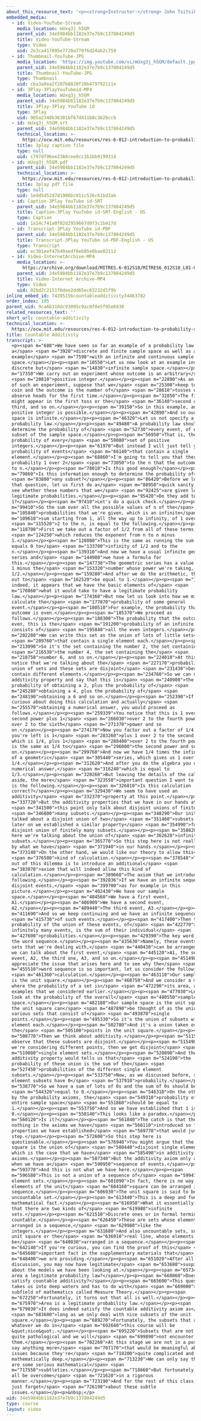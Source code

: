 ```yaml
---
about_this_resource_text: '<p><strong>Instructor:</strong> John Tsitsiklis</p>'
embedded_media:
  - id: Video-YouTube-Stream
    media_location: mUxg3j_h5GM
    parent_uid: 34e5984bb1182e37e7b9c137804249d5
    title: Video-YouTube-Stream
    type: Video
    uid: 2e3ca417095e7720a770f6d24ab2c759
  - id: Thumbnail-YouTube-JPG
    media_location: 'https://img.youtube.com/vi/mUxg3j_h5GM/default.jpg'
    parent_uid: 34e5984bb1182e37e7b9c137804249d5
    title: Thumbnail-YouTube-JPG
    type: Thumbnail
    uid: cba3a0ea2f207b8820f20b479792111e
  - id: 3Play-3PlayYouTubeid-MP4
    media_location: mUxg3j_h5GM
    parent_uid: 34e5984bb1182e37e7b9c137804249d5
    title: 3Play-3Play YouTube id
    type: 3Play
    uid: 905a2348b36301bf67d411b8c3b2bccb
  - id: mUxg3j_h5GM.srt
    parent_uid: 34e5984bb1182e37e7b9c137804249d5
    technical_location: >-
      https://ocw.mit.edu/resources/res-6-012-introduction-to-probability-spring-2018/part-i-the-fundamentals/countable-additivity/mUxg3j_h5GM.srt
    title: 3play caption file
    type: null
    uid: c797df96ee2388cee0cc1b1bb9199314
  - id: mUxg3j_h5GM.pdf
    parent_uid: 34e5984bb1182e37e7b9c137804249d5
    technical_location: >-
      https://ocw.mit.edu/resources/res-6-012-introduction-to-probability-spring-2018/part-i-the-fundamentals/countable-additivity/mUxg3j_h5GM.pdf
    title: 3play pdf file
    type: null
    uid: 1edd5d52d7d1906bc011c526c61bd3ab
  - id: Caption-3Play YouTube id-SRT
    parent_uid: 34e5984bb1182e37e7b9c137804249d5
    title: Caption-3Play YouTube id-SRT-English - US
    type: Caption
    uid: 1a14c741a0f82d2959667d073c1b417d
  - id: Transcript-3Play YouTube id-PDF
    parent_uid: 34e5984bb1182e37e7b9c137804249d5
    title: Transcript-3Play YouTube id-PDF-English - US
    type: Transcript
    uid: ec301eef47b49aedf6e685e0bae82112
  - id: Video-InternetArchive-MP4
    media_location: >-
      https://archive.org/download/MITRES.6-012S18/MITRES6_012S18_L01-09_300k.mp4
    parent_uid: 34e5984bb1182e37e7b9c137804249d5
    title: Video-Internet Archive-MP4
    type: Video
    uid: 02bd2c2151f6dee2dd65ec63232d1f9b
inline_embed_id: 74395156countableadditivity34463782
order_index: 105
parent_uid: 9ca6b310dc93095c9ac0f0e5f95e6930
related_resources_text: ''
short_url: countable-additivity
technical_location: >-
  https://ocw.mit.edu/resources/res-6-012-introduction-to-probability-spring-2018/part-i-the-fundamentals/countable-additivity
title: Countable Additivity
transcript: >-
  <p><span m="680">We have seen so far an example of a probability law on
  a</span> <span m="3920">discrete and finite sample space as well as an
  example</span> <span m="7590">with an infinite and continuous sample
  space.</span></p><p><span m="10550">Let us now look at an example involving a
  discrete but</span> <span m="14830">infinite sample space.</span></p><p><span
  m="17350">We carry out an experiment whose outcome is an arbitrary</span>
  <span m="20810">positive integer.</span></p><p><span m="22890">As an example
  of such an experiment, suppose that we</span> <span m="25300">keep tossing a
  coin and the outcome is the number of</span> <span m="28610">tosses until we
  observe heads for the first time.</span></p><p><span m="32850">The first heads
  might appear in the first toss or the</span> <span m="36140">second or the
  third, and so on.</span></p><p><span m="39150">So in this example, any
  positive integer is possible.</span></p><p><span m="42890">And so our sample
  space is infinite.</span></p><p><span m="46320">Let us not specify a
  probability law.</span></p><p><span m="49480">A probability law should
  determine the probability of</span> <span m="52730">every event, of every
  subset of the sample space.</span></p><p><span m="56950">That is, the
  probability of every</span> <span m="59080">set of positive
  integers.</span></p><p><span m="61970">But instead I will just tell you the
  probability of events</span> <span m="66140">that contain a single
  element.</span></p><p><span m="68860">I'm going to tell you that there is
  probability 1 over 2</span> <span m="73050">to the n that the outcome is equal
  to n.</span></p><p><span m="78010">Is this good enough?</span></p><p><span
  m="79860">Is this information enough to determine the probability of</span>
  <span m="83800">any subset?</span></p><p><span m="86420">Before we look into
  that question, let us first do a</span> <span m="88950">quick sanity check to
  see whether these numbers that we</span> <span m="92425">are given look like
  legitimate probabilities.</span></p><p><span m="95420">Do they add to
  1?</span></p><p><span m="97410">Let's do a quick check.</span></p><p><span
  m="99410">So the sum over all the possible values of n of the</span> <span
  m="105840">probabilities that we're given, which is an infinite</span> <span
  m="109610">sum starting from 1, all the way up to infinity, of 1 over</span>
  <span m="115520">2 to the n, is equal to the following.</span></p><p><span
  m="118700">First we take out a factor of 1/2 from all of these terms,</span>
  <span m="124250">which reduces the exponent from n to n minus
  1.</span></p><p><span m="128080">This is the same as running the sum from n
  equals 0 to</span> <span m="133700">infinity of 1/2 and to the
  n.</span></p><p><span m="139310">And now we have a usual infinite geometric
  series and</span> <span m="144980">we have a formula for
  this.</span></p><p><span m="147730">The geometric series has a value of 1 over
  1 minus the</span> <span m="153320">number whose power we're taking, which is
  1/2.</span></p><p><span m="159280">And after we do the arithmetic, this turns
  out to</span> <span m="162520">be equal to 1.</span></p><p><span m="164240">So
  indeed, it appears that we have the basic elements of</span> <span
  m="170860">what it would take to have a legitimate probability
  law.</span></p><p><span m="174360">But now let us look into how we might
  calculate the</span> <span m="177870">probability of some general
  event.</span></p><p><span m="180510">For example, the probability that the
  outcome is even.</span></p><p><span m="185370">We proceed as
  follows.</span></p><p><span m="188300">The probability that the outcome is
  even, this is the</span> <span m="191200">probability of an infinite set that
  consists of</span> <span m="195840">all the even integers.</span></p><p><span
  m="202280">We can write this set as the union of lots of little sets</span>
  <span m="209760">that contain a single element each.</span></p><p><span
  m="213090">So it's the set containing the number 2, the set containing</span>
  <span m="216530">the number 4, the set containing the</span> <span
  m="218750">number 6, and so on.</span></p><p><span m="224010">At this point we
  notice that we're talking about the</span> <span m="227170">probability of a
  union of sets and these sets are disjoint</span> <span m="231430">because they
  contain different elements.</span></p><p><span m="234760">So we can use an
  additivity property and say that this is</span> <span m="240900">the
  probability of obtaining a 2, plus the probability of</span> <span
  m="245280">obtaining a 4, plus the probability of</span> <span
  m="248190">obtaining a 6 and so on.</span></p><p><span m="252390">If you're
  curious about doing this calculation and actually</span> <span
  m="255570">obtaining a numerical answer, you would proceed as
  follows.</span></p><p><span m="259339">You notice that this is 1 over 2 to the
  second power plus 1</span> <span m="266030">over 2 to the fourth power plus 1
  over 2 to the sixth</span> <span m="271370">power and so
  on.</span></p><p><span m="274170">Now you factor out a factor of 1/4 and what
  you're left is 1</span> <span m="283260">plus 1 over 2 to the second power,
  which is 1/4, plus 1</span> <span m="288400">over 2 to the fourth power, which
  is the same as 1/4 to</span> <span m="296000">the second power and so
  on.</span></p><p><span m="299760">And now we have 1/4 times the infinite sum
  of a geometric</span> <span m="305440">series, which gives us 1 over 1 minus
  1/4.</span></p><p><span m="312620">And after you do the algebra you obtain a
  numerical answer,</span> <span m="316240">which is equal to
  1/3.</span></p><p><span m="320260">But leaving the details of the calculation
  aside, the more</span> <span m="323550">important question I want to address
  is the following.</span></p><p><span m="326810">Is this calculation
  correct?</span></p><p><span m="329430">We seem to have used an
  additivity</span> <span m="332370">property at this point.</span></p><p><span
  m="337720">But the additivity properties that we have in our hands at</span>
  <span m="341500">this point only talk about disjoint unions of finitely</span>
  <span m="346800">many subsets.</span></p><p><span m="348290">Our initial axiom
  talked about a disjoint union of two</span> <span m="351460">subsets and then
  later on we established a similar property</span> <span m="354990">for a
  disjoint union of finitely many subsets.</span></p><p><span m="358820">But
  here we're talking about the union of</span> <span m="362620">infinitely many
  subsets.</span></p><p><span m="365770">So this step here is not really allowed
  by what we have</span> <span m="371940">in our hands.</span></p><p><span
  m="373140">On the other hand, we would like our theory to allow this</span>
  <span m="376500">kind of calculation.</span></p><p><span m="378540">The way
  out of this dilemma is to introduce an additional</span> <span
  m="383070">axiom that will indeed allow this kind of
  calculation.</span></p><p><span m="389660">The axiom that we introduce is the
  following.</span></p><p><span m="392836">If we have an infinite sequence of
  disjoint events,</span> <span m="399700">as for example in this
  picture.</span></p><p><span m="402430">We have our sample
  space.</span></p><p><span m="404560">We have a first event,
  A1.</span></p><p><span m="406909">We have a second event,
  A2.</span></p><p><span m="409440">The third event, A3.</span></p><p><span
  m="411690">And so we keep continuing and we have an infinite sequence</span>
  <span m="415730">of such events.</span></p><p><span m="417400">Then the
  probability of the union of these events, of</span> <span m="422770">these
  infinitely many events, is the sum of their individual</span> <span
  m="427600">probabilities.</span></p><p><span m="429390">The key word here is
  the word sequence.</span></p><p><span m="435630">Namely, these events, these
  sets that we're dealing with,</span> <span m="440430">can be arranged so that
  we can talk about the first event,</span> <span m="445120">A1, the second
  event, A2, the third one, A3, and so on.</span></p><p><span m="451490">To
  appreciate the issue that arises here and to see why the</span> <span
  m="455510">word sequence is so important, let us consider the following</span>
  <span m="461360">calculation.</span></p><p><span m="463110">Our sample space
  is the unit square.</span></p><p><span m="468750">And we consider a model
  where the probability of a set is</span> <span m="472290">its area, as in the
  examples that we considered earlier.</span></p><p><span m="477030">Let us now
  look at the probability of the overall</span> <span m="480550">sample
  space.</span></p><p><span m="482180">Our sample space is the unit square and
  the unit square can</span> <span m="487890">be thought of as the union of
  various sets that consist of</span> <span m="493870">single
  points.</span></p><p><span m="495330">So it's the union of subsets with one
  element each.</span></p><p><span m="502780">And it's a union taken over all
  the</span> <span m="505100">points in the unit square.</span></p><p><span
  m="508770">Then we think about additivity.</span></p><p><span m="511590">We
  observe that these subsets are disjoint.</span></p><p><span m="515490">If
  we're considering different points, then we get disjoint</span> <span
  m="519080">single element sets.</span></p><p><span m="520890">And then an
  additivity property would tells us that</span> <span m="524190">the
  probability of these union is the sum of the</span> <span
  m="527450">probabilities of the different single element
  subsets.</span></p><p><span m="533750">Now, as we discussed before, single
  element subsets have 0</span> <span m="537910">probability.</span></p><p><span
  m="538770">So we have a sum of lots of 0s and the sum of 0s should be</span>
  <span m="544320">equal to 0.</span></p><p><span m="546310">On the other hand,
  by the probability axioms, the</span> <span m="549310">probability of the
  entire sample space</span> <span m="551860">should be equal to
  1.</span></p><p><span m="553750">And so we have established that 1 is equal to
  0.</span></p><p><span m="558140">This looks like a paradox.</span></p><p><span
  m="560120">Is it?</span></p><p><span m="561840">The catch is that there is
  nothing in the axioms we have</span> <span m="566110">introduced so far or the
  properties we have established</span> <span m="569770">that would justify this
  step.</span></p><p><span m="572600">So this step here is
  questionable.</span></p><p><span m="576940">You might argue that the unit
  square is the union of</span> <span m="580440">disjoint single element sets,
  which is the case that we have</span> <span m="585490">in additivity
  axioms.</span></p><p><span m="587340">But the additivity axiom only applies
  when we have a</span> <span m="590950">sequence of events.</span></p><p><span
  m="593770">And this is not what we have here.</span></p><p><span
  m="596580">This is not a union of a sequence of</span> <span m="599470">single
  element sets.</span></p><p><span m="601090">In fact, there is no way that the
  elements of the unit</span> <span m="604160">square can be arranged in a
  sequence.</span></p><p><span m="606930">The unit square is said to be an
  uncountable set.</span></p><p><span m="613440">This is a deep and fundamental
  mathematical fact.</span></p><p><span m="616950">What it essentially says is
  that there are two kinds of</span> <span m="619980">infinite
  sets.</span></p><p><span m="621510">Discrete ones or in formal terminology
  countable.</span></p><p><span m="626450">These are sets whose elements can be
  arranged in a sequence,</span> <span m="629980">like the
  integers.</span></p><p><span m="631680">And also uncountable sets, such as the
  unit square or the</span> <span m="636910">real line, whose elements cannot
  be</span> <span m="640030">arranged in a sequence.</span></p><p><span
  m="642140">If you're curious, you can find the proof of this</span> <span
  m="645680">important fact in the supplementary materials that</span> <span
  m="648400">we are providing.</span></p><p><span m="651020">After all these
  discussion, you may now have legitimate</span> <span m="653680">suspicions
  about the models we have been looking at.</span></p><p><span m="657340">Is
  area a legitimate probability law?</span></p><p><span m="660860">Does it even
  satisfy countable additivity?</span></p><p><span m="665600">This question
  takes us into deep waters and has to do with</span> <span m="669000">a deep
  subfield of mathematics called Measure Theory.</span></p><p><span
  m="672250">Fortunately, it turns out that all is well.</span></p><p><span
  m="675970">Area is a legitimate probability law.</span></p><p><span
  m="679030">It does indeed satisfy the countable additivity axiom as</span>
  <span m="683600">long as we only deal with nice subsets of the unit
  square.</span></p><p><span m="689270">Fortunately, the subsets that arise in
  whatever we do in</span> <span m="692640">this course will be
  &quot;nice&quot;.</span></p><p><span m="695220">Subsets that are not nice are
  quite pathological and we will</span> <span m="699890">not encounter
  them.</span></p><p><span m="702260">At this stage we are not in a position to
  say anything more</span> <span m="707170">that would be meaningful about these
  issues because they're</span> <span m="710200">quite complicated and
  mathematically deep.</span></p><p><span m="713230">We can only say that there
  are some serious mathematical</span> <span
  m="717550">subtleties.</span></p><p><span m="718660">But fortunately, they can
  all be overcome</span> <span m="721620">in a rigorous
  manner.</span></p><p><span m="723190">And for the rest of this class, you can
  just forget</span> <span m="726190">about these subtle
  issues.</span></p><p>&nbsp;</p>
uid: 34e5984bb1182e37e7b9c137804249d5
type: course
layout: video
---
```

